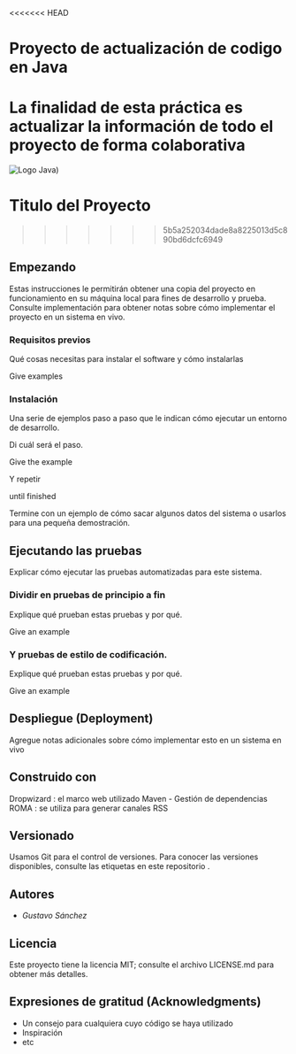
<<<<<<< HEAD
# Proyecto de actualización de codigo en Java
La finalidad de esta práctica es actualizar la información de todo el proyecto de forma colaborativa
=======
![Logo Java](https://seeklogo.com/images/J/java-logo-7833D1D21A-seeklogo.com.png))

# Titulo del Proyecto
>>>>>>> 5b5a252034dade8a8225013d5c890bd6dcfc6949


## Empezando

Estas instrucciones le permitirán obtener una copia del proyecto en funcionamiento en su máquina local para fines de desarrollo y prueba. Consulte implementación para obtener notas sobre cómo implementar el proyecto en un sistema en vivo.

### Requisitos previos

Qué cosas necesitas para instalar el software y cómo instalarlas


Give examples


### Instalación

Una serie de ejemplos paso a paso que le indican cómo ejecutar un entorno de desarrollo.

Di cuál será el paso.


Give the example


Y repetir


until finished


Termine con un ejemplo de cómo sacar algunos datos del sistema o usarlos para una pequeña demostración.

## Ejecutando las pruebas

Explicar cómo ejecutar las pruebas automatizadas para este sistema.

### Dividir en pruebas de principio a fin

Explique qué prueban estas pruebas y por qué.


Give an example


### Y pruebas de estilo de codificación.

Explique qué prueban estas pruebas y por qué.


Give an example


## Despliegue (Deployment)

Agregue notas adicionales sobre cómo implementar esto en un sistema en vivo


## Construido con

Dropwizard : el marco web utilizado
Maven - Gestión de dependencias
ROMA : se utiliza para generar canales RSS

## Versionado

Usamos Git para el control de versiones. Para conocer las versiones disponibles, consulte las etiquetas en este repositorio .

## Autores

* *Gustavo Sánchez* 


## Licencia

Este proyecto tiene la licencia MIT; consulte el archivo LICENSE.md para obtener más detalles.

## Expresiones de gratitud (Acknowledgments)

* Un consejo para cualquiera cuyo código se haya utilizado
* Inspiración
* etc

 
